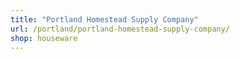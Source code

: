 ```yaml
---
title: "Portland Homestead Supply Company"
url: /portland/portland-homestead-supply-company/
shop: houseware
---
```

